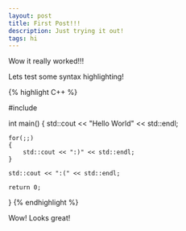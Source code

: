 ```yaml
---
layout: post
title: First Post!!!
description: Just trying it out!
tags: hi
---
```


Wow it really worked!!!


Lets test some syntax highlighting!

{% highlight C++ %}

#include <iostream>

int main()
{
	std::cout << "Hello World" << std::endl;

	for(;;)
	{
		std::cout << ":)" << std::endl;
	}

	std::cout << ":(" << std::endl;

	return 0;
}
{% endhighlight %}

Wow! Looks great!
